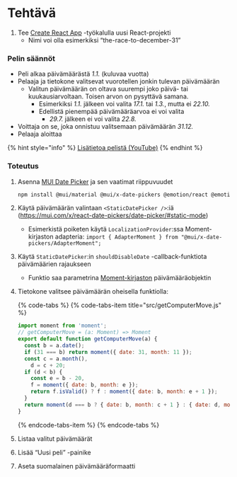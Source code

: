 # Tehtävä

1. Tee [Create React App](https://create-react-app.dev/) -työkalulla uusi React-projekti
   * Nimi voi olla esimerkiksi “the-race-to-december-31”

### Pelin säännöt

* Peli alkaa päivämäärästä _1.1._ \(kuluvaa vuotta\)
* Pelaaja ja tietokone valitsevat vuorotellen jonkin tulevan päivämäärän
  * Valitun päivämäärän on oltava suurempi joko päivä- tai kuukausiarvoltaan. Toisen arvon on pysyttävä samana.
    * Esimerkiksi _1.1._ jälkeen voi valita _17.1._ tai _1.3._, mutta ei _22.10._
    * Edellistä pienempää  päivämääräarvoa ei voi valita
      * _29.7._ jälkeen ei voi valita _22.8._
* Voittaja on se, joka onnistuu valitsemaan päivämäärän _31.12._
* Pelaaja aloittaa

{% hint style="info" %}
[Lisätietoa pelistä \(YouTube\)](https://www.youtube.com/watch?v=ETb6MqCAo1Q)
{% endhint %}

### Toteutus

1. Asenna [MUI Date Picker](https://mui.com/x/react-date-pickers/date-picker/) ja sen vaatimat riippuvuudet

   ```bash
   npm install @mui/material @mui/x-date-pickers @emotion/react @emotion/styled moment
   ```

2. Käytä päivämäärän valintaan `<StaticDatePicker />`:iä (https://mui.com/x/react-date-pickers/date-picker/#static-mode)
   * Esimerkistä poiketen käytä `LocalizationProvider`:ssa Moment-kirjaston adapteria: `import { AdapterMoment } from "@mui/x-date-pickers/AdapterMoment";`
4. Käytä `StaticDatePicker`:in `shouldDisableDate` -callback-funktiota päivämäärien rajaukseen
   * Funktio saa parametrina [Moment-kirjaston](https://momentjs.com/docs/) päivämääräobjektin
5. Tietokone valitsee päivämäärän oheisella funktiolla:

   {% code-tabs %}
   {% code-tabs-item title="src/getComputerMove.js" %}
   ```javascript
   import moment from 'moment';
   // getComputerMove = (a: Moment) => Moment
   export default function getComputerMove(a) {
     const b = a.date();
     if (31 === b) return moment({ date: 31, month: 11 });
     const c = a.month(),
       d = c + 20;
     if (d < b) {
       const e = b - 20,
       f = moment({ date: b, month: e });
       return f.isValid() ? f : moment({ date: b, month: e + 1 });
     }
     return moment(d === b ? { date: b, month: c + 1 } : { date: d, month: c });
   }
   ```
   {% endcode-tabs-item %}
   {% endcode-tabs %}

5. Listaa valitut päivämäärät
6. Lisää “Uusi peli” -painike
7. Aseta suomalainen päivämääräformaatti

